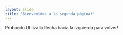 ```yaml
---
layout: slide
title: "Bienvenidos a la segunda página!"
---
```

Probando
Utiliza la flecha hacia la izquierda para volver!
